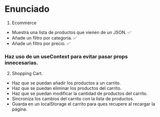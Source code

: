 # Enunciado
1. Ecommerce

- Muestra una lista de productos que vienen de un JSON. ✅
- Añade un filtro por categoría. ✅
- Añade un filtro por precio. ✅

### Haz uso de un useContext para evitar pasar props innecesarias.

2. Shopping Cart.

- Haz que se puedan añadir los productos a un carrito.
- Haz que se puedan eliminar los productos del carrito.
- Haz que se puedan modificar la cantidad de productos del carrito.
- Sincroniza los cambios del carrito con la lista de productos.
- Guarda en un localStorage el carrito para ques recupere al recargar la página.
